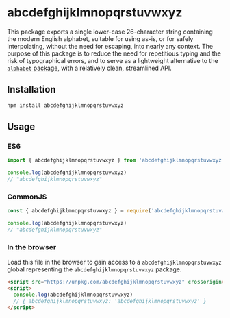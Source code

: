 # abcdefghijklmnopqrstuvwxyz

This package exports a single lower-case 26-character string containing the modern English alphabet, suitable for using as-is, or for safely interpolating, without the need for escaping, into nearly any context. The purpose of this package is to reduce the need for repetitious typing and the risk of typographical errors, and to serve as a lightweight alternative to the [`alphabet` package](https://www.npmjs.com/package/alphabet), with a relatively clean, streamlined API.


## Installation

```bash
npm install abcdefghijklmnopqrstuvwxyz
```

## Usage

### ES6

```js
import { abcdefghijklmnopqrstuvwxyz } from 'abcdefghijklmnopqrstuvwxyz'

console.log(abcdefghijklmnopqrstuvwxyz)
// "abcdefghijklmnopqrstuvwxyz"
```

### CommonJS

```js
const { abcdefghijklmnopqrstuvwxyz } = require('abcdefghijklmnopqrstuvwxyz')

console.log(abcdefghijklmnopqrstuvwxyz)
// "abcdefghijklmnopqrstuvwxyz"
```

### In the browser

Load this file in the browser to gain access to a `abcdefghijklmnopqrstuvwxyz` global representing the `abcdefghijklmnopqrstuvwxyz` package.

```html
<script src="https://unpkg.com/abcdefghijklmnopqrstuvwxyz" crossorigin></script>
<script>
  console.log(abcdefghijklmnopqrstuvwxyz)
  // { abcdefghijklmnopqrstuvwxyz: 'abcdefghijklmnopqrstuvwxyz' }
</script>
```
